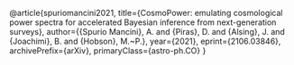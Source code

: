 @article{spuriomancini2021,
         title={CosmoPower: emulating cosmological power spectra for accelerated Bayesian inference from next-generation surveys},
         author={{Spurio Mancini}, A. and {Piras}, D. and {Alsing}, J. and {Joachimi}, B. and {Hobson}, M.~P.},
         year={2021},
         eprint={2106.03846},
         archivePrefix={arXiv},
         primaryClass={astro-ph.CO}
         }
